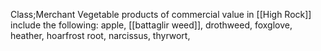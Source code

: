 Class;Merchant
Vegetable products of commercial value in [[High Rock]] include the following: apple, [[battaglir weed]], drothweed, foxglove, heather, hoarfrost root, narcissus, thyrwort,  